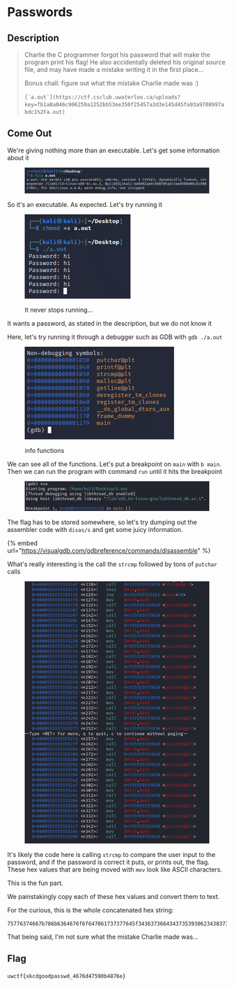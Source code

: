 # Passwords

## Description

> Charlie the C programmer forgot his password that will make the program print his flag! He also accidentally deleted his original source file, and may have made a mistake writing it in the first place...
>
> Bonus chall: figure out what the mistake Charlie made was :)
>
> ``[`a.out`](https://ctf.csclub.uwaterloo.ca/uploads?key=fb1a8a046c906259a1252bb53ee350f25457a3d3e145d45fa93a9708997abdc1%2Fa.out)``

## Come Out

We're giving nothing more than an executable. Let's get some information about it

<figure><img src="../../.gitbook/assets/image (11) (1) (1).png" alt=""><figcaption></figcaption></figure>

So it's an executable. As expected. Let's try running it

<figure><img src="../../.gitbook/assets/image (5) (1) (2).png" alt=""><figcaption><p>It never stops running...</p></figcaption></figure>

It wants a password, as stated in the description, but we do not know it

Here, let's try running it through a debugger such as GDB with `gdb ./a.out`

<figure><img src="../../.gitbook/assets/image (2) (2) (1).png" alt=""><figcaption><p>info functions</p></figcaption></figure>

We can see all of the functions. Let's put a breakpoint on `main` with `b main`. Then we can run the program with command `run` until it hits the breakpoint

<figure><img src="../../.gitbook/assets/image (9) (2).png" alt=""><figcaption></figcaption></figure>

The flag has to be stored somewhere, so let's try dumping out the assembler code with `disas/s` and get some juicy information.&#x20;

{% embed url="https://visualgdb.com/gdbreference/commands/disassemble" %}

What's really interesting is the call the `strcmp` followed by tons of `putchar` calls

<figure><img src="../../.gitbook/assets/image (6) (1).png" alt=""><figcaption></figcaption></figure>

It's likely the code here is calling `strcmp` to compare the user input to the password, and if the password is correct it puts, or prints out, the flag. These hex values that are being moved with `mov` look like ASCII characters.

This is the fun part.

We painstakingly copy each of these hex values and convert them to text.

For the curious, this is the whole concatenated hex string:

```
75776374667b786b6364676f6f647061737377645f343637366434373539306234383736657d
```

That being said, I'm not sure what the mistake Charlie made was...

## Flag

`uwctf{xkcdgoodpasswd_4676d47590b4876e}`
